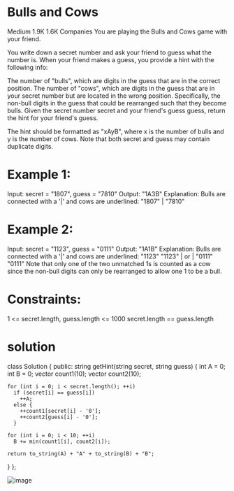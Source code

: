 # Bulls and Cows
Medium
1.9K
1.6K
Companies
You are playing the Bulls and Cows game with your friend.

You write down a secret number and ask your friend to guess what the number is. When your friend makes a guess, you provide a hint with the following info:

The number of "bulls", which are digits in the guess that are in the correct position.
The number of "cows", which are digits in the guess that are in your secret number but are located in the wrong position. Specifically, the non-bull digits in the guess that could be rearranged such that they become bulls.
Given the secret number secret and your friend's guess guess, return the hint for your friend's guess.

The hint should be formatted as "xAyB", where x is the number of bulls and y is the number of cows. Note that both secret and guess may contain duplicate digits.

 

 # Example 1:

Input: secret = "1807", guess = "7810"
Output: "1A3B"
Explanation: Bulls are connected with a '|' and cows are underlined:
"1807"
  |
"7810"
# Example 2:

Input: secret = "1123", guess = "0111"
Output: "1A1B"
Explanation: Bulls are connected with a '|' and cows are underlined:
"1123"        "1123"
  |      or     |
"0111"        "0111"
Note that only one of the two unmatched 1s is counted as a cow since the non-bull digits can only be rearranged to allow one 1 to be a bull.
 

# Constraints:

1 <= secret.length, guess.length <= 1000
secret.length == guess.length

# solution
class Solution {
 public:
  string getHint(string secret, string guess) {
    int A = 0;
    int B = 0;
    vector<int> count1(10);
    vector<int> count2(10);

    for (int i = 0; i < secret.length(); ++i)
      if (secret[i] == guess[i])
        ++A;
      else {
        ++count1[secret[i] - '0'];
        ++count2[guess[i] - '0'];
      }

    for (int i = 0; i < 10; ++i)
      B += min(count1[i], count2[i]);

    return to_string(A) + "A" + to_string(B) + "B";
  }
};

 
![image](https://user-images.githubusercontent.com/100027844/210541218-62ec4e68-f9c6-456b-9f0f-43f0f9e4f66d.png)
